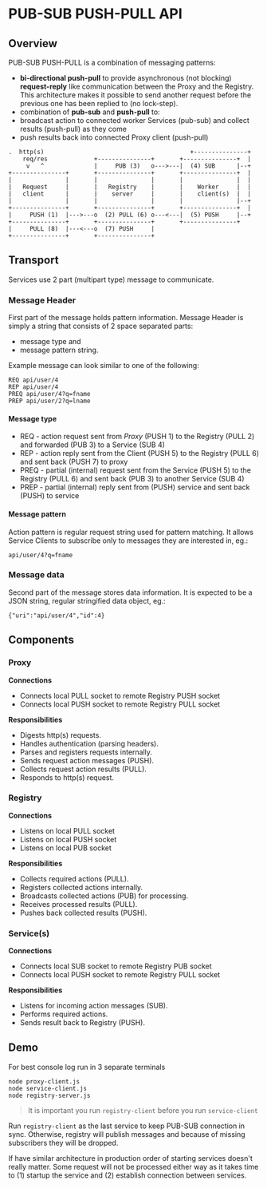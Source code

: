 # PUB-SUB PUSH-PULL API

## Overview

PUB-SUB PUSH-PULL is a combination of messaging patterns:
* **bi-directional push-pull** to provide asynchronous (not blocking) **request-reply** like communication between the Proxy and the Registry.
This architecture makes it possible to send another request before the previous one has been replied to (no lock-step).
* combination of **pub-sub** and **push-pull** to:
 * broadcast action to connected worker Services (pub-sub) and collect results (push-pull) as they come
 * push results back into connected Proxy client (push-pull)

 ```
 .  http(s)                                         +---------------+
     req/res             +---------------+       +---------------+  |
      v   ^              |     PUB (3)   o--->---|  (4) SUB      |--+
 +---------------+       +---------------+       +---------------+  |
 |               |       |               |       |               |  |
 |   Request     |       |   Registry    |       |    Worker     |  |
 |   client      |       |    server     |       |    client(s)  |  |
 |               |       |               |       |               |--+
 +---------------+       +---------------+       +---------------+  |
 |     PUSH (1)  |--->---o  (2) PULL (6) o---<---|  (5) PUSH     |--+
 +---------------+       +---------------+       +---------------+
 |     PULL (8)  |---<---o  (7) PUSH     |
 +---------------+       +---------------+
 ```

## Transport

Services use 2 part (multipart type) message to communicate.

### Message Header

First part of the message holds pattern information. 
Message Header is simply a string that consists of 2 space separated parts:
* message type and 
* message pattern string.

Example message can look similar to one of the following:
```
REQ api/user/4
REP api/user/4
PREQ api/user/4?q=fname
PREP api/user/2?q=lname
```

#### Message type

* REQ - action request sent from *Proxy* (PUSH 1) to the Registry (PULL 2) and forwarded (PUB 3) to  a Service (SUB 4)
* REP - action reply sent from the Client (PUSH 5) to the Registry (PULL 6) and sent back (PUSH 7) to proxy
* PREQ - partial (internal) request sent from the Service (PUSH 5) to the Registry (PULL 6) and sent back (PUB 3) to another Service (SUB 4)
* PREP - partial (internal) reply sent from (PUSH) service and sent back (PUSH) to service

#### Message pattern

Action pattern is regular request string used for pattern matching. 
It allows Service Clients to subscribe only to messages they are interested in, eg.:
```
api/user/4?q=fname
```


### Message data

Second part of the message stores data information. 
It is expected to be a JSON string, regular stringified data object, eg.:
```
{"uri":"api/user/4","id":4}
```

## Components

### Proxy

**Connections**

* Connects local PULL socket to remote Registry PUSH socket
* Connects local PUSH socket to remote Registry PULL socket

**Responsibilities**

* Digests http(s) requests.
* Handles authentication (parsing headers).
* Parses and registers requests internally.
* Sends request action messages (PUSH).
* Collects request action results (PULL).
* Responds to http(s) request.

### Registry

**Connections**

* Listens on local PULL socket
* Listens on local PUSH socket
* Listens on local PUB socket

**Responsibilities**

* Collects required actions (PULL).
* Registers collected actions internally.
* Broadcasts collected actions (PUB) for processing.
* Receives processed results (PULL).
* Pushes back collected results (PUSH).

### Service(s)

**Connections**

* Connects local SUB socket to remote Registry PUB socket
* Connects local PUSH socket to remote Registry PULL socket

**Responsibilities**

* Listens for incoming action messages (SUB).
* Performs required actions.
* Sends result back to Registry (PUSH).

## Demo

For best console log run in 3 separate terminals
```
node proxy-client.js
node service-client.js
node registry-server.js
```

> It is important you run `registry-client` before you run `service-client`

Run `registry-client` as the last service to keep PUB-SUB connection in sync. 
Otherwise, registry will publish messages and because of missing subscribers they will be dropped.

If have similar architecture in production order of starting services doesn't really matter. 
Some request will not be processed either way as it takes time to 
(1) startup the service and
(2) establish connection between services.
